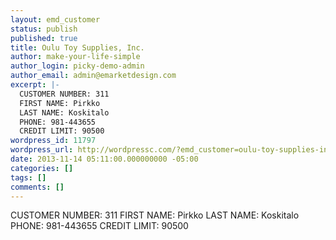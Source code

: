 ```yaml
---
layout: emd_customer
status: publish
published: true
title: Oulu Toy Supplies, Inc.
author: make-your-life-simple
author_login: picky-demo-admin
author_email: admin@emarketdesign.com
excerpt: |-
  CUSTOMER NUMBER: 311
  FIRST NAME: Pirkko
  LAST NAME: Koskitalo
  PHONE: 981-443655
  CREDIT LIMIT: 90500
wordpress_id: 11797
wordpress_url: http://wordpressc.com/?emd_customer=oulu-toy-supplies-inc
date: 2013-11-14 05:11:00.000000000 -05:00
categories: []
tags: []
comments: []
---
```

CUSTOMER NUMBER: 311
FIRST NAME: Pirkko
LAST NAME: Koskitalo
PHONE: 981-443655
CREDIT LIMIT: 90500
